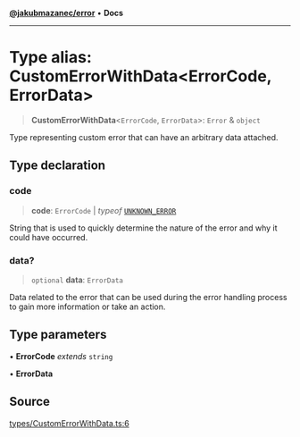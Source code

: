 [**@jakubmazanec/error**](../README.md) • **Docs**

---

# Type alias: CustomErrorWithData\<ErrorCode, ErrorData\>

> **CustomErrorWithData**\<`ErrorCode`, `ErrorData`\>: `Error` & `object`

Type representing custom error that can have an arbitrary data attached.

## Type declaration

### code

> **code**: `ErrorCode` \| _typeof_ [`UNKNOWN_ERROR`](../variables/UNKNOWN_ERROR.md)

String that is used to quickly determine the nature of the error and why it could have occurred.

### data?

> `optional` **data**: `ErrorData`

Data related to the error that can be used during the error handling process to gain more
information or take an action.

## Type parameters

• **ErrorCode** _extends_ `string`

• **ErrorData**

## Source

[types/CustomErrorWithData.ts:6](https://github.com/jakubmazanec/tools/blob/2f8bfe433bf76006231c1e3b5197238029672b8c/packages/error/source/types/CustomErrorWithData.ts#L6)
